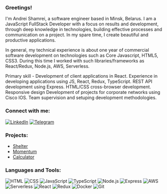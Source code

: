 ### Greetings!

I'm Andrei Shamrei, a software engineer based in Minsk, Belarus.
I am a JavaScript FullStack Developer with a focus on results and development, through deep knowledge in technologies, building effective processes and communication on a project.
In my spare time, I create beautiful and productive applications.

In general, my technical experience is about one year of commercial software development on technologies such as Core Javascript, HTML5, CSS3. During this time I worked with such libraries/frameworks as React/Redux, Node.js, AWS, Serverless.

Primary skill - Development of client applications in React.
Experience in developing applications using JS, React, Redux, TypeScript. REST API development using Express.
HTML/CSS cross-browser development. Responsive design
Development of projects for corporate networks using Cisco IOS.
Team supervision and setuping development methodologies.

### Connect with me:

[![LinkedIn](https://img.shields.io/badge/linkedin-%230077B5.svg?style=for-the-badge&logo=linkedin&logoColor=white)](https://www.linkedin.com/in/andrei-shamrei-9b5510207/)
[![Telegram](https://img.shields.io/badge/Telegram-2CA5E0?style=for-the-badge&logo=telegram&logoColor=white)](https://t.me/andreyshamrey)

### Projects:
- [Shelter](https://rolling-scopes-school.github.io/andrewshamrey-JS2020Q3/shelter/)
- [Momentum](https://rolling-scopes-school.github.io/andrewshamrey-JS2020Q3/momentum/)
- [Calculator](https://rolling-scopes-school.github.io/andrewshamrey-JS2020Q3/calculator/)

### Languages and Tools:
![HTML](https://img.shields.io/badge/html-%23e48826.svg?style=for-the-badge&logo=html5&logoColor=white)
![CSS](https://img.shields.io/badge/css-blue.svg?style=for-the-badge&logo=css3&logoColor=white)
![JavaScript](https://img.shields.io/badge/javascript-f9de59.svg?style=for-the-badge&logo=javascript&logoColor=white)
![TypeScript](https://img.shields.io/badge/typescript-%23007ACC.svg?style=for-the-badge&logo=typescript&logoColor=white)
![Node.js](https://img.shields.io/badge/nodejs-%3c873a.svg?style=for-the-badge&logo=nodejs&logoColor=white)
![Express](https://img.shields.io/badge/express-bdef53.svg?style=for-the-badge&logo=express&logoColor=white)
![AWS](https://img.shields.io/badge/AWS-e8a628?style=for-the-badge&logo=amazon&logoColor=white)
![Serverless](https://img.shields.io/badge/-Serverless-090909?style=for-the-badge&logo=Serverless)
![React](https://img.shields.io/badge/React-6f6c9e.svg?style=for-the-badge&logo=React&logoColor=white)
![Redux](https://img.shields.io/badge/Redux-4B3263.svg?style=for-the-badge&logo=Redux&logoColor=white)
![Docker](https://img.shields.io/badge/Docker-0db7ed.svg?style=for-the-badge&logo=Docker&logoColor=white)
![Git](https://img.shields.io/badge/Git-f1502f.svg?style=for-the-badge&logo=Git&logoColor=white)
